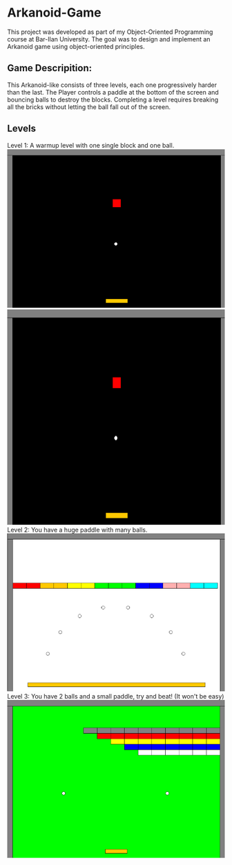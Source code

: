 # Arkanoid-Game
This project was developed as part of my Object-Oriented Programming course at Bar-Ilan University.
The goal was to design and implement an Arkanoid game using object-oriented principles.
## Game Descripition:
This Arkanoid-like consists of three levels, each one progressively harder than the last.
The Player controls a paddle at the bottom of the screen and bouncing balls to destroy the blocks.
Completing a level requires breaking all the bricks without letting the ball fall out of the screen.
## Levels
Level 1: A warmup level with one single block and one ball. 
![First level image](screenshots/first_level.png)
<img src="screenshots/first_level.png" alt="firstlevel" width="700" height="500"/>
Level 2: You have a huge paddle with many balls.
![Second level image](screenshots/second_level.png)
Level 3: You have 2 balls and a small paddle, try and beat! (It won't be easy)
![Third level image](screenshots/third_level.png)
